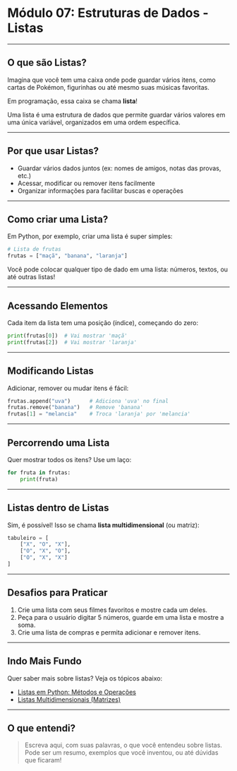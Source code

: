 # Módulo 07: Estruturas de Dados - Listas

---

## O que são Listas?

Imagina que você tem uma caixa onde pode guardar vários itens, como cartas de Pokémon, figurinhas ou até mesmo suas músicas favoritas.

Em programação, essa caixa se chama **lista**!

Uma lista é uma estrutura de dados que permite guardar vários valores em uma única variável, organizados em uma ordem específica.

---

## Por que usar Listas?

- Guardar vários dados juntos (ex: nomes de amigos, notas das provas, etc.)
- Acessar, modificar ou remover itens facilmente
- Organizar informações para facilitar buscas e operações

---

## Como criar uma Lista?

Em Python, por exemplo, criar uma lista é super simples:

```python
# Lista de frutas
frutas = ["maçã", "banana", "laranja"]
```

Você pode colocar qualquer tipo de dado em uma lista: números, textos, ou até outras listas!

---

## Acessando Elementos

Cada item da lista tem uma posição (índice), começando do zero:

```python
print(frutas[0])  # Vai mostrar 'maçã'
print(frutas[2])  # Vai mostrar 'laranja'
```

---

## Modificando Listas

Adicionar, remover ou mudar itens é fácil:

```python
frutas.append("uva")      # Adiciona 'uva' no final
frutas.remove("banana")   # Remove 'banana'
frutas[1] = "melancia"    # Troca 'laranja' por 'melancia'
```

---

## Percorrendo uma Lista

Quer mostrar todos os itens? Use um laço:

```python
for fruta in frutas:
    print(fruta)
```

---

## Listas dentro de Listas

Sim, é possível! Isso se chama **lista multidimensional** (ou matriz):

```python
tabuleiro = [
    ["X", "O", "X"],
    ["O", "X", "O"],
    ["O", "X", "X"]
]
```

---

## Desafios para Praticar

1. Crie uma lista com seus filmes favoritos e mostre cada um deles.
2. Peça para o usuário digitar 5 números, guarde em uma lista e mostre a soma.
3. Crie uma lista de compras e permita adicionar e remover itens.

---

## Indo Mais Fundo

Quer saber mais sobre listas? Veja os tópicos abaixo:

- [Listas em Python: Métodos e Operações](./listas-python/README.md)
- [Listas Multidimensionais (Matrizes)](../vetores/multidimensionais/matrizes/README.md)

---

## O que entendi?

> Escreva aqui, com suas palavras, o que você entendeu sobre listas. Pode ser um resumo, exemplos que você inventou, ou até dúvidas que ficaram!
